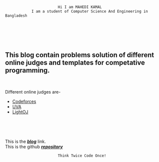 ```
					    Hi I am MAHEDI KAMAL
			I am a student of Computer Science And Engineering in Bangladesh
	
```
<br/>
<br/>
<br/>

## This blog contain problems solution of different online judges and templates for competative programming.
			
<br/>

Different online judges are-
- [Codeforces](https://codeforces.com/)
- [UVA](https://onlinejudge.org/index.php)
- [LightOJ](https://lightoj.com/home)

<br/>
<br/>
<br/>


This is the [***blog***](https://mahedikamal.github.io/CP%20world.html) link. <br>
This is the github [***repository***](https://github.com/MahediKamal/CP-template-AND-interesting-problems)<br>

```
						Think Twice Code Once!
		
```
